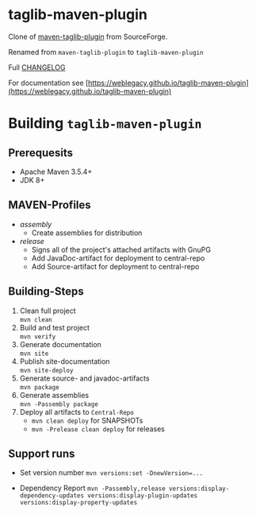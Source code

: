 # taglib-maven-plugin

Clone of [maven-taglib-plugin](https://sourceforge.net/projects/maven-taglib/) from SourceForge.

Renamed from `maven-taglib-plugin` to `taglib-maven-plugin`

Full [CHANGELOG](CHANGELOG.md)

For documentation see [https://weblegacy.github.io/taglib-maven-plugin](https://weblegacy.github.io/taglib-maven-plugin)

# Building `taglib-maven-plugin`

## Prerequesits

* Apache Maven 3.5.4\+
* JDK 8\+

## MAVEN-Profiles

* *assembly*
  * Create assemblies for distribution
* *release*
  * Signs all of the project's attached artifacts with GnuPG
  * Add JavaDoc-artifact for deployment to central-repo
  * Add Source-artifact for deployment to central-repo

## Building-Steps

1. Clean full project  
   `mvn clean`
2. Build and test project  
   `mvn verify`
3. Generate documentation  
   `mvn site`
4. Publish site-documentation  
   `mvn site-deploy`
5. Generate source- and javadoc-artifacts  
   `mvn package`
6. Generate assemblies  
   `mvn -Passembly package`
7. Deploy all artifacts to `Central-Repo`  
   * `mvn clean deploy` for SNAPSHOTs
   * `mvn -Prelease clean deploy` for releases

## Support runs

* Set version number
  `mvn versions:set -DnewVersion=...`

* Dependency Report
  `mvn -Passembly,release versions:display-dependency-updates versions:display-plugin-updates versions:display-property-updates`